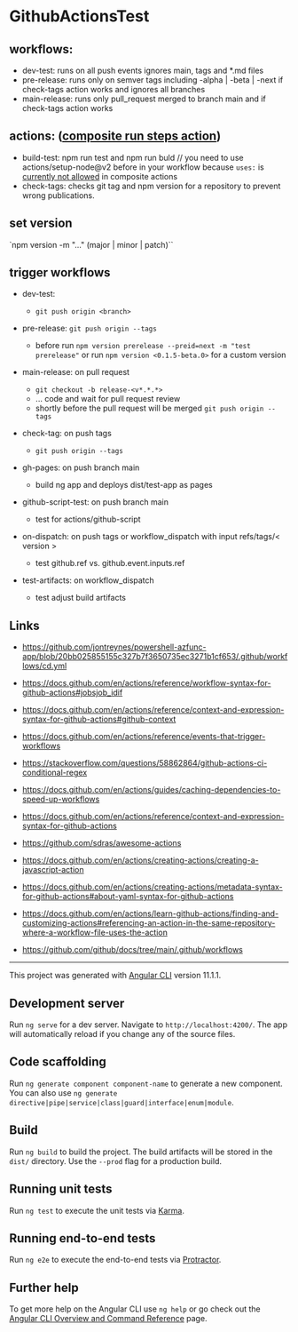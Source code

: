 # GithubActionsTest

## workflows:
  - dev-test: runs on all push events ignores main, tags and *.md files
  - pre-release: runs only on semver tags including -alpha | -beta | -next if check-tags action works and ignores all branches
  - main-release: runs only pull_request merged to branch main and if check-tags action works

## actions: ([composite run steps action](https://docs.github.com/en/actions/creating-actions/creating-a-composite-run-steps-action))
  - build-test: npm run test and npm run buld // you need to use actions/setup-node@v2 before in your workflow because `uses:` is [currently not allowed](https://github.com/actions/runner/issues/646#issuecomment-777325191) in composite actions
  - check-tags: checks git tag and npm version for a repository to prevent wrong publications.


## set version
`npm version <newversion> -m "..." (major | minor | patch)``

## trigger workflows
- dev-test: 
  - `git push origin <branch>`

- pre-release: `git push origin --tags`
  - before run `npm version prerelease --preid=next -m "test prerelease"` or run `npm version <0.1.5-beta.0>` for a custom version

- main-release: on pull request
  - `git checkout -b release-<v*.*.*>`
  - ... code and wait for pull request review
  - shortly before the pull request will be merged `git push origin --tags`

- check-tag: on push tags
  - `git push origin --tags`

- gh-pages: on push branch main
  - build ng app and deploys dist/test-app as pages

- github-script-test: on push branch main
  - test for actions/github-script

- on-dispatch: on push tags or workflow_dispatch with input refs/tags/< version >
  - test github.ref vs. github.event.inputs.ref

- test-artifacts: on workflow_dispatch 
  - test adjust build artifacts

  
## Links
- https://github.com/jontreynes/powershell-azfunc-app/blob/20bb025855155c327b7f3650735ec3271b1cf653/.github/workflows/cd.yml
- https://docs.github.com/en/actions/reference/workflow-syntax-for-github-actions#jobsjob_idif
- https://docs.github.com/en/actions/reference/context-and-expression-syntax-for-github-actions#github-context
- https://docs.github.com/en/actions/reference/events-that-trigger-workflows
- https://stackoverflow.com/questions/58862864/github-actions-ci-conditional-regex
- https://docs.github.com/en/actions/guides/caching-dependencies-to-speed-up-workflows
- https://docs.github.com/en/actions/reference/context-and-expression-syntax-for-github-actions
- https://github.com/sdras/awesome-actions
- https://docs.github.com/en/actions/creating-actions/creating-a-javascript-action
- https://docs.github.com/en/actions/creating-actions/metadata-syntax-for-github-actions#about-yaml-syntax-for-github-actions
- https://docs.github.com/en/actions/learn-github-actions/finding-and-customizing-actions#referencing-an-action-in-the-same-repository-where-a-workflow-file-uses-the-action

- https://github.com/github/docs/tree/main/.github/workflows




---

This project was generated with [Angular CLI](https://github.com/angular/angular-cli) version 11.1.1.

## Development server

Run `ng serve` for a dev server. Navigate to `http://localhost:4200/`. The app will automatically reload if you change any of the source files.

## Code scaffolding

Run `ng generate component component-name` to generate a new component. You can also use `ng generate directive|pipe|service|class|guard|interface|enum|module`.

## Build

Run `ng build` to build the project. The build artifacts will be stored in the `dist/` directory. Use the `--prod` flag for a production build.

## Running unit tests

Run `ng test` to execute the unit tests via [Karma](https://karma-runner.github.io).

## Running end-to-end tests

Run `ng e2e` to execute the end-to-end tests via [Protractor](http://www.protractortest.org/).

## Further help

To get more help on the Angular CLI use `ng help` or go check out the [Angular CLI Overview and Command Reference](https://angular.io/cli) page.
